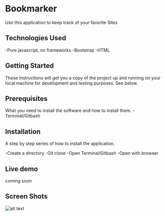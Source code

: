 # Bookmarker
Use this application to keep track of your favorite Sites

## Technologies Used
-Pure javascript, no frameworks
-Bootstrap
-HTML

## Getting Started
These instructions will get you a copy of the project up and running on your local machine for development and testing purposes. See below.

## Prerequisites

What you need to install the software and how to install them.
-Terminal/Gitbash

## Installation
A step by step series of how to install the application.

-Create a directory
-Git clone 
-Open Terminal/Gitbash
-Open with browser

## Live demo
coming soon

## Screen Shots
![alt text](https://i.imgur.com/18flDCi.png)
